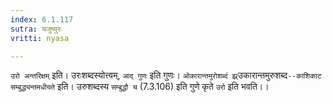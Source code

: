 ```yaml
---
index: 6.1.117
sutra: यजुष्युरः
vritti: nyasa

---
```

`उरो अन्तरिक्षम्` इति। उरःशब्दस्योत्त्वम्, `आद् गुणः` इति गुणः। `ओकारान्तमुरोशब्दं झ्र्`उकारान्तमुरुशब्द`--काशिकाट सम्बुद्ध्यन्तमधीयते` इति। उरुशब्दस्य `सम्बुद्धौ च` (7.3.106) इति गुणे कृते `उरो` इति भवति।।